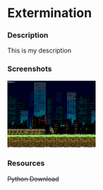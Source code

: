 <h1>Extermination</h1>

<h3>Description</h3>

<p>
    This is my description
</p>

<h3>Screenshots</h3>
<img src="https://github.com/adeokaran9333/Extermination/blob/master/Video%20Game%20Pictures/Extermination%20GamePIC.png" width="200px">

<h3>Resources</h3>
<s href="https://www.python.org/downloads/"> Python Download</a>
